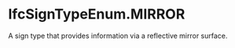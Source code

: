 IfcSignTypeEnum.MIRROR
======================
A sign type that provides information via a reflective mirror surface.


